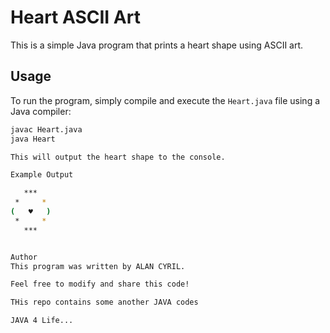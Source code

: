 # Heart ASCII Art

This is a simple Java program that prints a heart shape using ASCII art.

## Usage

To run the program, simply compile and execute the `Heart.java` file using a Java compiler:

```bash
javac Heart.java
java Heart

This will output the heart shape to the console.

Example Output

   ***   
 *     * 
(   ♥   )
 *     * 
   ***


Author
This program was written by ALAN CYRIL.

Feel free to modify and share this code!

THis repo contains some another JAVA codes

JAVA 4 Life...

